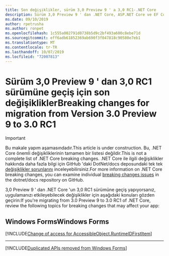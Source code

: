 ```yaml
---
title: Son değişiklikler, sürüm 3,0 Preview 9 ' a 3,0 RC1-.NET Core
description: Sürüm 3,0 Preview 9 ' dan .NET Core, ASP.NET Core ve EF Core sürüm 3,0 RC1 arasındaki son değişiklikleri listeler.
ms.date: 09/10/2019
author: rpetrusha
ms.author: ronpet
ms.openlocfilehash: 1c555a002791d0738b5d9c2bf493a600c8ebe71d
ms.sourcegitcommit: eff6adb61852369ab690f3f047818c90580e7eb1
ms.translationtype: MT
ms.contentlocale: tr-TR
ms.lasthandoff: 10/07/2019
ms.locfileid: "72007813"
---
```

# <a name="breaking-changes-for-migration-from-version-30-preview-9-to-30-rc1"></a><span data-ttu-id="4b773-103">Sürüm 3,0 Preview 9 ' dan 3,0 RC1 sürümüne geçiş için son değişiklikler</span><span class="sxs-lookup"><span data-stu-id="4b773-103">Breaking changes for migration from Version 3.0 Preview 9 to 3.0 RC1</span></span>

> [!IMPORTANT]
> <span data-ttu-id="4b773-104">Bu makale yapım aşamasındadır.</span><span class="sxs-lookup"><span data-stu-id="4b773-104">This article is under construction.</span></span> <span data-ttu-id="4b773-105">Bu, .NET Core önemli değişikliklerinin tamamen bir listesi değildir.</span><span class="sxs-lookup"><span data-stu-id="4b773-105">This is not a complete list of .NET Core breaking changes.</span></span> <span data-ttu-id="4b773-106">.NET Core ile ilgili değişiklikler hakkında daha fazla bilgi için GitHub 'daki DotNet/docs deposundaki tek tek [değişiklikler sorunlarını](https://github.com/dotnet/docs/issues?q=is%3Aissue+is%3Aopen+label%3Abreaking-change) inceleyebilirsiniz.</span><span class="sxs-lookup"><span data-stu-id="4b773-106">For more information on .NET Core breaking changes, you can examine individual [breaking changes issues](https://github.com/dotnet/docs/issues?q=is%3Aissue+is%3Aopen+label%3Abreaking-change) in the dotnet/docs repository on GitHub.</span></span>

<span data-ttu-id="4b773-107">3,0 Preview 9 ' dan .NET Core 'un 3,0 RC1 sürümüne geçiş yapıyorsanız, uygulamanızı etkileyebilecek değişiklikler için aşağıdaki konuları gözden geçirin:</span><span class="sxs-lookup"><span data-stu-id="4b773-107">If you're migrating from 3.0 Preview 9 to 3.0 RC1 of .NET Core, review the following topics for breaking changes that may affect your app:</span></span>

## <a name="windows-forms"></a><span data-ttu-id="4b773-108">Windows Forms</span><span class="sxs-lookup"><span data-stu-id="4b773-108">Windows Forms</span></span>

[!INCLUDE[Change of access for AccessibleObject.RuntimeIDFirstItem](~/includes/core-changes/windowsforms/changed-access-for-runtimeidfirstitem.md)]

***

[!INCLUDE[Duplicated APIs removed from Windows Forms](~/includes/core-changes/windowsforms/remove-duplicated-apis.md)]
